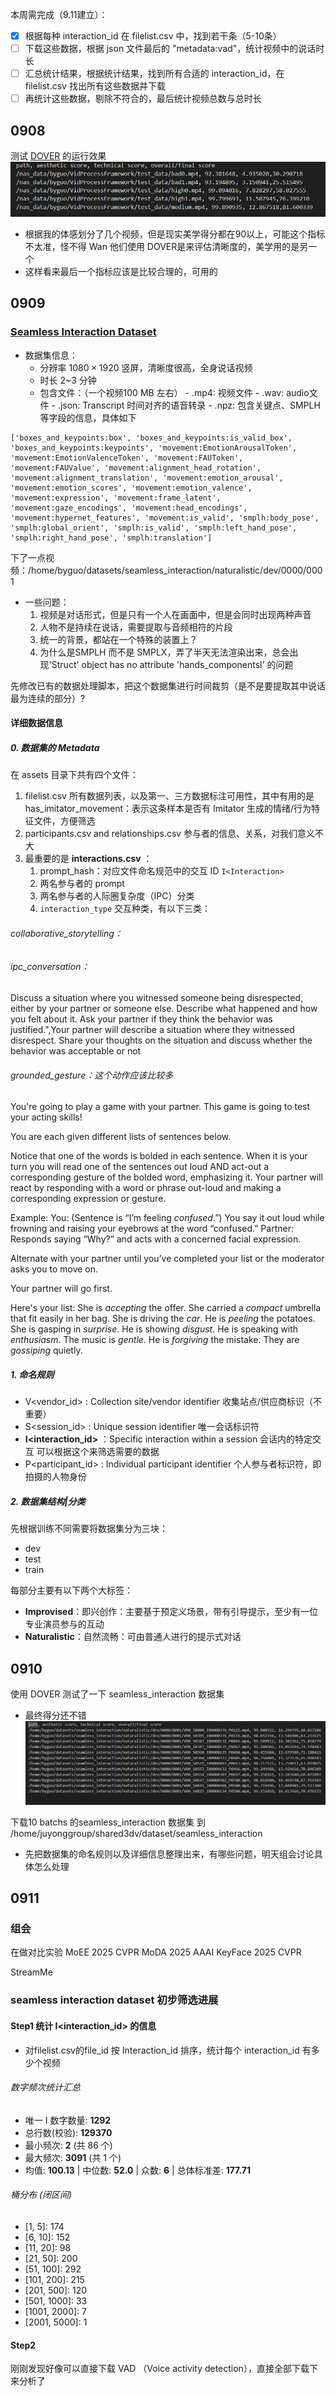 本周需完成（9.11建立）：
- [x] 根据每种 interaction_id 在 filelist.csv 中，找到若干条（5-10条）
- [ ] 下载这些数据，根据 json 文件最后的 "metadata:vad"，统计视频中的说话时长
- [ ] 汇总统计结果，根据统计结果，找到所有合适的 interaction_id，在 filelist.csv 找出所有这些数据并下载
- [ ] 再统计这些数据，剔除不符合的，最后统计视频总数与总时长
## 0908
测试 [DOVER](https://github.com/VQAssessment/DOVER) 的运行效果
![](attachment/Pasted%20image%2020250910133938.png)
- 根据我的体感划分了几个视频，但是现实美学得分都在90以上，可能这个指标不太准，怪不得 Wan 他们使用 DOVER是来评估清晰度的，美学用的是另一个
- 这样看来最后一个指标应该是比较合理的，可用的
## 0909
### [Seamless Interaction Dataset](https://github.com/facebookresearch/seamless_interaction)

- 数据集信息：
	- 分辨率 $1080 \times 1920$ 竖屏，清晰度很高，全身说话视频
	- 时长 2~3 分钟
	- 包含文件：（一个视频100 MB 左右）
		  - .mp4: 视频文件
		  - .wav: audio文件
		  - .json: Transcript 时间对齐的语音转录
		  - .npz: 包含关键点、SMPLH 等字段的信息，具体如下
```
['boxes_and_keypoints:box', 'boxes_and_keypoints:is_valid_box', 'boxes_and_keypoints:keypoints', 'movement:EmotionArousalToken', 'movement:EmotionValenceToken', 'movement:FAUToken', 'movement:FAUValue', 'movement:alignment_head_rotation', 'movement:alignment_translation', 'movement:emotion_arousal', 'movement:emotion_scores', 'movement:emotion_valence', 'movement:expression', 'movement:frame_latent', 'movement:gaze_encodings', 'movement:head_encodings', 'movement:hypernet_features', 'movement:is_valid', 'smplh:body_pose', 'smplh:global_orient', 'smplh:is_valid', 'smplh:left_hand_pose', 'smplh:right_hand_pose', 'smplh:translation']
```

下了一点视频：/home/byguo/datasets/seamless_interaction/naturalistic/dev/0000/0001

- 一些问题：
	1. 视频是对话形式，但是只有一个人在画面中，但是会同时出现两种声音
	2. 人物不是持续在说话，需要提取与音频相符的片段
	3. 统一的背景，都站在一个特殊的装置上？
	4. 为什么是SMPLH 而不是 SMPLX，弄了半天无法渲染出来，总会出现'Struct' object has no attribute 'hands_componentsl' 的问题


先修改已有的数据处理脚本，把这个数据集进行时间裁剪（是不是要提取其中说话最为连续的部分）?


#### 详细数据信息
##### 0. 数据集的 Metadata
在 assets 目录下共有四个文件：
1. filelist.csv 所有数据列表，以及第一、三方数据标注可用性，其中有用的是 has_imitator_movement：表示这条样本是否有 Imitator 生成的情绪/行为特征文件，方便筛选
2. participants.csv and relationships.csv 参与者的信息、关系，对我们意义不大
3. 最重要的是 **interactions.csv** ：
	1. prompt_hash：对应文件命名规范中的交互 ID `I<Interaction>` 
	2. 两名参与者的 prompt
	3. 两名参与者的人际圈复杂度（IPC）分类
	4. `interaction_type` 交互种类，有以下三类：
###### collaborative_storytelling：
###### ipc_conversation：
Discuss a situation where you witnessed someone being disrespected, either by your partner or someone else. Describe what happened and how you felt about it. Ask your partner if they think the behavior was justified.",Your partner will describe a situation where they witnessed disrespect. Share your thoughts on the situation and discuss whether the behavior was acceptable or not
###### grounded_gesture：这个动作应该比较多
You're going to play a game with your partner. This game is going to test your acting skills!

You are each given different lists of sentences below.

Notice that one of the words is bolded in each sentence. When it is your turn you will read one of the sentences out loud AND act-out a corresponding gesture of the bolded word, emphasizing it. Your partner will react by responding with a word or phrase out-loud and making a corresponding expression or gesture.

Example:
You: (Sentence is “I’m feeling *confused*.”) You say it out loud while frowning and raising your eyebrows at the word “confused.”
Partner: Responds saying “Why?” and acts with a concerned facial expression.

Alternate with your partner until you’ve completed your list or the moderator asks you to move on.

Your partner will go first.

Here's your list:
She is *accepting* the offer.
She carried a *compact* umbrella that fit easily in her bag.
She is driving the *car*.
He is *peeling* the potatoes.
She is gasping in *surprise*.
He is showing *disgust*.
He is speaking with *enthusiasm*.
The music is *gentle*.
He is *forgiving* the mistake.
They are *gossiping* quietly.

##### 1. 命名规则
- V<vendor_id> : Collection site/vendor identifier 收集站点/供应商标识（不重要）
- S<session_id> : Unique session identifier 唯一会话标识符
- **I<interaction_id>** ：Specific interaction within a session 会话内的特定交互 
  可以根据这个来筛选需要的数据
- P<participant_id> : Individual participant identifier 个人参与者标识符，即拍摄的人物身份


##### 2.  数据集结构|分类
先根据训练不同需要将数据集分为三块：
- dev
- test
- train

每部分主要有以下两个大标签：
- **Improvised**：即兴创作：主要基于预定义场景，带有引导提示，至少有一位专业演员参与的互动
- **Naturalistic**：自然流畅：可由普通人进行的提示式对话



## 0910

使用 DOVER 测试了一下 seamless_interaction 数据集
- 最终得分还不错
![](attachment/Pasted%20image%2020250910130428.png)

下载10 batchs 的seamless_interaction 数据集 到 /home/juyonggroup/shared3dv/dataset/seamless_interaction

- 先把数据集的命名规则以及详细信息整理出来，有哪些问题，明天组会讨论具体怎么处理


## 0911

### 组会
在做对比实验
MoEE 2025 CVPR
MoDA 2025 AAAI
KeyFace 2025 CVPR

StreamMe

### seamless interaction dataset 初步筛选进展

#### Step1 统计 **I<interaction_id>** 的信息
- 对filelist.csv的file_id 按 Interaction_id 排序，统计每个 interaction_id 有多少个视频
######  数字频次统计汇总
- 唯一 I 数字数量: **1292**
- 总行数(校验): **129370**
- 最小频次: **2** (共 86 个)
- 最大频次: **3091** (共 1 个)
- 均值: **100.13**  | 中位数: **52.0**  | 众数: **6**  | 总体标准差: **177.71**

###### 桶分布 (闭区间)
- \[1, 5]: 174
- \[6, 10]: 152
- \[11, 20]: 98
- \[21, 50]: 200
- \[51, 100]: 292
- \[101, 200]: 215
- \[201, 500]: 120
- \[501, 1000]: 33
- \[1001, 2000]: 7
- \[2001, 5000]: 1

#### Step2
刚刚发现好像可以直接下载 VAD （Voice activity detection），直接全部下载下来分析了
